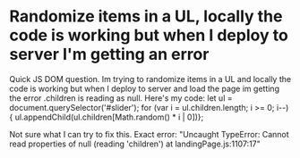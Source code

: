 
# Randomize items in a UL, locally the code is working but when I deploy to server I'm getting an error

Quick JS DOM question.
Im trying to randomize items in a UL and locally the code is working but when I deploy to server and load the page im getting the error .children is reading as null.
Here's my code:
let ul = document.querySelector('#slider');
for (var i = ul.children.length; i >= 0; i--) {
        ul.appendChild(ul.children[Math.random() * i | 0])};

Not sure what I can try to fix this.
Exact error:
"Uncaught TypeError: Cannot read properties of null (reading 'children') at landingPage.js:1107:17"


        